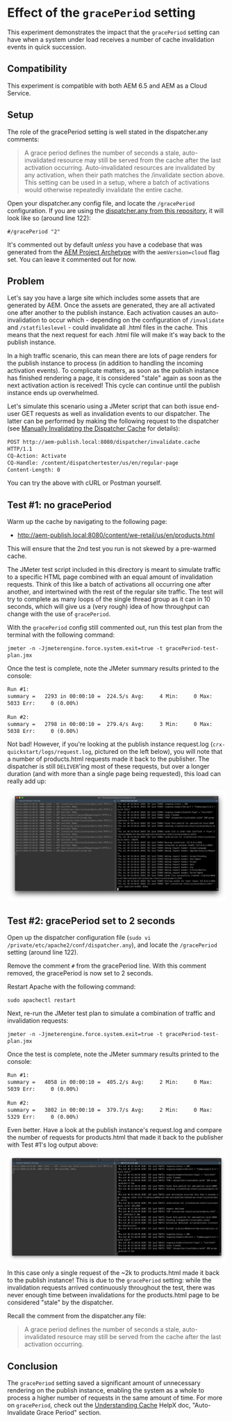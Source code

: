 # Effect of the `gracePeriod` setting

This experiment demonstrates the impact that the `gracePeriod` setting can have when a system under load receives a number of cache invalidation events in quick succession.

## Compatibility

This experiment is compatible with both AEM 6.5 and AEM as a Cloud Service.

## Setup

The role of the gracePeriod setting is well stated in the dispatcher.any comments:

> A grace period defines the number of seconds a stale, auto-invalidated resource may still be served from the cache after the last activation occurring. Auto-invalidated resources are invalidated by any activation, when their path matches the /invalidate section above. This setting can be used in a setup, where a batch of activations would otherwise repeatedly invalidate the entire cache.

Open your dispatcher.any config file, and locate the `/gracePeriod` configuration. If you are using the [dispatcher.any from this repository](../../dispatcher-config-basic/private/etc/apache2/conf/dispatcher.any), it will look like so (around line 122):

    #/gracePeriod "2"

It's commented out by default _unless_ you have a codebase that was generated from the [AEM Project Archetype](https://github.com/adobe/aem-project-archetype) with the `aemVersion=cloud` flag set. You can leave it commented out for now.

## Problem

Let's say you have a large site which includes some assets that are generated by AEM. Once the assets are generated, they are all activated one after another to the publish instance. Each activation causes an auto-invalidation to occur which - depending on the configuration of `/invalidate` and `/statfileslevel` - could invalidate all .html files in the cache. This means that the next request for each .html file will make it's way back to the publish instance.

In a high traffic scenario, this can mean there are lots of page renders for the publish instance to process (in addition to handling the incoming activation events). To complicate matters, as soon as the publish instance has finished rendering a page, it is considered "stale" again as soon as the next activation action is received! This cycle can continue until the publish instance ends up overwhelmed.

Let's simulate this scenario using a JMeter script that can both issue end-user GET requests as well as invalidation events to our dispatcher. The latter can be performed by making the following request to the dispatcher (see [Manually Invalidating the Dispatcher Cache](https://docs.adobe.com/content/help/en/experience-manager-dispatcher/using/configuring/page-invalidate.html#manually-invalidating-the-dispatcher-cache) for details):

```
POST http://aem-publish.local:8080/dispatcher/invalidate.cache HTTP/1.1  
CQ-Action: Activate  
CQ-Handle: /content/dispatchertester/us/en/regular-page
Content-Length: 0
```

You can try the above with cURL or Postman yourself.

## Test #1: no gracePeriod

Warm up the cache by navigating to the following page:

- http://aem-publish.local:8080/content/we-retail/us/en/products.html

This will ensure that the 2nd test you run is not skewed by a pre-warmed cache.

The JMeter test script included in this directory is meant to simulate traffic to a specific HTML page combined with an equal amount of invalidation requests. Think of this like a batch of activations all occurring one after another, and intertwined with the rest of the regular site traffic. The test will try to complete as many loops of the single thread group as it can in 10 seconds, which will give us a (very rough) idea of how throughput can change with the use of `gracePeriod`.

With the `gracePeriod` config still commented out, run this test plan from the terminal with the following command:

    jmeter -n -Jjmeterengine.force.system.exit=true -t gracePeriod-test-plan.jmx

Once the test is complete, note the JMeter summary results printed to the console:

```
Run #1:
summary =   2293 in 00:00:10 =  224.5/s Avg:     4 Min:     0 Max:  5033 Err:     0 (0.00%)

Run #2: 
summary =   2798 in 00:00:10 =  279.4/s Avg:     3 Min:     0 Max:  5038 Err:     0 (0.00%)
```

Not bad! However, if you're looking at the publish instance request.log (`crx-quickstart/logs/request.log`, pictured on the left below), you will note that a number of products.html requests made it back to the publisher. The dispatcher is still `DELIVER`'ing most of these requests, but over a longer duration (and with more than a single page being requested), this load can really add up:

<img src="../img/no-grace-period.png">

## Test #2: gracePeriod set to 2 seconds

Open up the dispatcher configuration file (`sudo vi /private/etc/apache2/conf/dispatcher.any`), and locate the `/gracePeriod` setting (around line 122).

Remove the comment `#` from the gracePeriod line. With this comment removed, the gracePeriod is now set to 2 seconds.

Restart Apache with the following command:

    sudo apachectl restart

Next, re-run the JMeter test plan to simulate a combination of traffic and invalidation requests:

    jmeter -n -Jjmeterengine.force.system.exit=true -t gracePeriod-test-plan.jmx

Once the test is complete, note the JMeter summary results printed to the console:

```
Run #1:
summary =   4058 in 00:00:10 =  405.2/s Avg:     2 Min:     0 Max:  5039 Err:     0 (0.00%)

Run #2: 
summary =   3802 in 00:00:10 =  379.7/s Avg:     2 Min:     0 Max:  5329 Err:     0 (0.00%)
```

Even better. Have a look at the publish instance's request.log and compare the number of requests for products.html that made it back to the publisher with Test #1's log output above:

<img src="../img/with-grace-period.png">

In this case only a single request of the ~2k to products.html made it back to the publish instance! This is due to the `gracePeriod` setting: while the invalidation requests arrived continuously throughout the test, there was never enough time between invalidations for the products.html page to be considered "stale" by the dispatcher. 

Recall the comment from the dispatcher.any file:

> A grace period defines the number of seconds a stale, auto-invalidated resource may still be served from the cache after the last activation occurring.

## Conclusion

The `gracePeriod` setting saved a significant amount of unnecessary rendering on the publish instance, enabling the system as a whole to process a higher number of requests in the same amount of time. For more on `gracePeriod`, check out the [Understanding Cache](https://helpx.adobe.com/ca/experience-manager/kb/ams-dispatcher-manual/understanding-cache.html) HelpX doc, "Auto-Invalidate Grace Period" section. 
